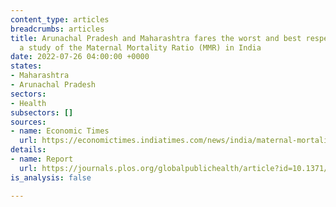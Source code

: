 ```yaml
---
content_type: articles
breadcrumbs: articles
title: Arunachal Pradesh and Maharashtra fares the worst and best respectively, in
  a study of the Maternal Mortality Ratio (MMR) in India
date: 2022-07-26 04:00:00 +0000
states:
- Maharashtra
- Arunachal Pradesh
sectors:
- Health
subsectors: []
sources:
- name: Economic Times
  url: https://economictimes.indiatimes.com/news/india/maternal-mortality-above-un-target-in-70-pc-of-indias-districts-study/articleshow/93006222.cms
details:
- name: Report
  url: https://journals.plos.org/globalpublichealth/article?id=10.1371/journal.pgph.0000441
is_analysis: false

---
```

